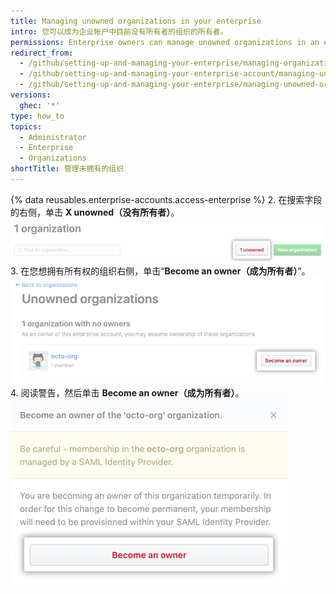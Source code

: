 ```yaml
---
title: Managing unowned organizations in your enterprise
intro: 您可以成为企业帐户中目前没有所有者的组织的所有者。
permissions: Enterprise owners can manage unowned organizations in an enterprise account.
redirect_from:
  - /github/setting-up-and-managing-your-enterprise/managing-organizations-in-your-enterprise-account/managing-unowned-organizations-in-your-enterprise-account
  - /github/setting-up-and-managing-your-enterprise-account/managing-unowned-organizations-in-your-enterprise-account
  - /github/setting-up-and-managing-your-enterprise/managing-unowned-organizations-in-your-enterprise-account
versions:
  ghec: '*'
type: how_to
topics:
  - Administrator
  - Enterprise
  - Organizations
shortTitle: 管理未拥有的组织
---
```


{% data reusables.enterprise-accounts.access-enterprise %}
2. 在搜索字段的右侧，单击 **X unowned（没有所有者）**。 ![用于查看没有所有者的组织的按钮](/assets/images/help/business-accounts/unowned-organizations-button.png)
3. 在您想拥有所有权的组织右侧，单击“**Become an owner（成为所有者）**”。 ![成为所有者按钮](/assets/images/help/business-accounts/become-an-owner-button.png)
4. 阅读警告，然后单击 **Become an owner（成为所有者）**。 ![成为所有者按钮](/assets/images/help/business-accounts/become-an-owner-confirmation.png)
